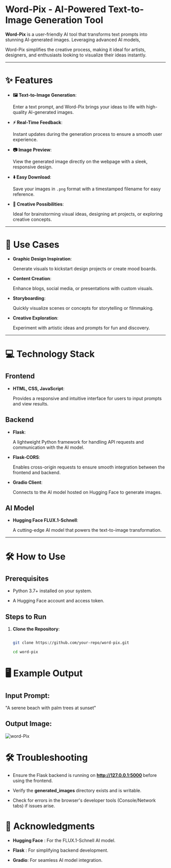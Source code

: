 # Word-Pix - AI-Powered Text-to-Image Generation Tool

**Word-Pix** is a user-friendly AI tool that transforms text prompts into stunning AI-generated images. Leveraging advanced AI models, 

Word-Pix simplifies the creative process, making it ideal for artists, designers, and enthusiasts looking to visualize their ideas instantly.

---

# ✨ Features

- **🖼️ Text-to-Image Generation**:  

  Enter a text prompt, and Word-Pix brings your ideas to life with high-quality AI-generated images.

- **⚡ Real-Time Feedback**:  

  Instant updates during the generation process to ensure a smooth user experience.

- **📷 Image Preview**:  

  View the generated image directly on the webpage with a sleek, responsive design.

- **⬇️ Easy Download**:  

  Save your images in `.png` format with a timestamped filename for easy reference.

- **🎨 Creative Possibilities**:  

  Ideal for brainstorming visual ideas, designing art projects, or exploring creative concepts.

---

# 🎯 Use Cases

- **Graphic Design Inspiration**:  

  Generate visuals to kickstart design projects or create mood boards.

- **Content Creation**:  

  Enhance blogs, social media, or presentations with custom visuals.

- **Storyboarding**:  

  Quickly visualize scenes or concepts for storytelling or filmmaking.

- **Creative Exploration**:  

  Experiment with artistic ideas and prompts for fun and discovery.

---

# 💻 Technology Stack

## Frontend

- **HTML, CSS, JavaScript**:  

  Provides a responsive and intuitive interface for users to input prompts and view results.

## Backend

- **Flask**:  

  A lightweight Python framework for handling API requests and communication with the AI model.

- **Flask-CORS**:  

  Enables cross-origin requests to ensure smooth integration between the frontend and backend.

- **Gradio Client**:  

  Connects to the AI model hosted on Hugging Face to generate images.

## AI Model

- **Hugging Face FLUX.1-Schnell**:  

  A cutting-edge AI model that powers the text-to-image transformation.

---

# 🛠️ How to Use

## Prerequisites

- Python 3.7+ installed on your system.

- A Hugging Face account and access token.

## Steps to Run

1. **Clone the Repository**:  

   ```bash

   git clone https://github.com/your-repo/word-pix.git

   cd word-pix

# 🖥️ Example Output

## **Input Prompt**:

"A serene beach with palm trees at sunset"

## **Output Image**:

<img src="generated_images/generated_image_2025-01-20_14-05-12_A_serene_b.png" alt="word-Pix">

# 🛠️ Troubleshooting 

- Ensure the Flask backend is running on <strong> http://127.0.0.1:5000 </strong> before using the frontend.

- Verify the <strong> generated_images </strong> directory exists and is writable.

- Check for errors in the browser's developer tools (Console/Network tabs) if issues arise.

# 🙌 Acknowledgments 

 - **Hugging Face** : For the FLUX.1-Schnell AI model.

 - **Flask** : For simplifying backend development.

 - **Gradio**: For seamless AI model integration.



